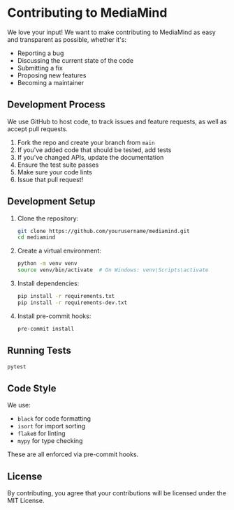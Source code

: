 # Contributing to MediaMind

We love your input! We want to make contributing to MediaMind as easy and transparent as possible, whether it's:

- Reporting a bug
- Discussing the current state of the code
- Submitting a fix
- Proposing new features
- Becoming a maintainer

## Development Process

We use GitHub to host code, to track issues and feature requests, as well as accept pull requests.

1. Fork the repo and create your branch from `main`
2. If you've added code that should be tested, add tests
3. If you've changed APIs, update the documentation
4. Ensure the test suite passes
5. Make sure your code lints
6. Issue that pull request!

## Development Setup

1. Clone the repository:
   ```bash
   git clone https://github.com/yourusername/mediamind.git
   cd mediamind
   ```

2. Create a virtual environment:
   ```bash
   python -m venv venv
   source venv/bin/activate  # On Windows: venv\Scripts\activate
   ```

3. Install dependencies:
   ```bash
   pip install -r requirements.txt
   pip install -r requirements-dev.txt
   ```

4. Install pre-commit hooks:
   ```bash
   pre-commit install
   ```

## Running Tests

```bash
pytest
```

## Code Style

We use:
- `black` for code formatting
- `isort` for import sorting
- `flake8` for linting
- `mypy` for type checking

These are all enforced via pre-commit hooks.

## License

By contributing, you agree that your contributions will be licensed under the MIT License.
